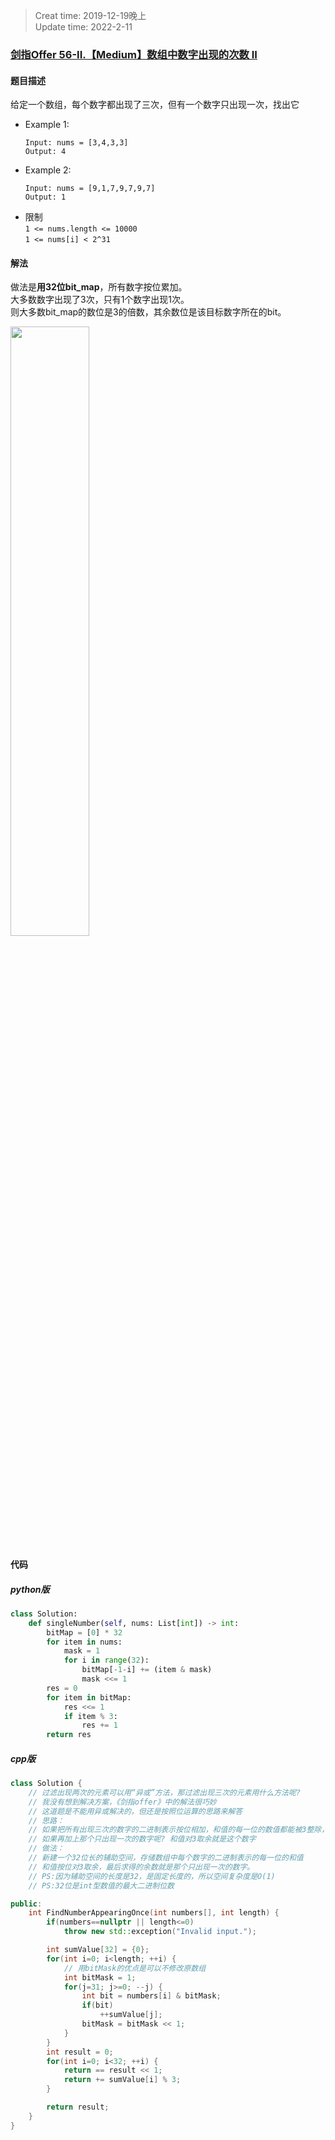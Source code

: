 > Creat time: 2019-12-19晚上  
> Update time: 2022-2-11  

### [剑指Offer 56-II.【Medium】数组中数字出现的次数 II](https://leetcode-cn.com/problems/shu-zu-zhong-shu-zi-chu-xian-de-ci-shu-ii-lcof/)

#### 题目描述
给定一个数组，每个数字都出现了三次，但有一个数字只出现一次，找出它

- Example 1:
    ```
    Input: nums = [3,4,3,3]
    Output: 4
    ```  
- Example 2:
    ```
    Input: nums = [9,1,7,9,7,9,7]
    Output: 1
    ``` 
- 限制  
  `1 <= nums.length <= 10000`  
  `1 <= nums[i] < 2^31`  

#### 解法
做法是**用32位bit_map**，所有数字按位累加。  
大多数数字出现了3次，只有1个数字出现1次。  
则大多数bit_map的数位是3的倍数，其余数位是该目标数字所在的bit。  

<img src="https://pic.leetcode-cn.com/28f2379be5beccb877c8f1586d8673a256594e0fc45422b03773b8d4c8418825-Picture1.png" width="50%">

#### 代码
##### python版
```python
class Solution:
    def singleNumber(self, nums: List[int]) -> int:
        bitMap = [0] * 32
        for item in nums:
            mask = 1
            for i in range(32):
                bitMap[-1-i] += (item & mask)
                mask <<= 1
        res = 0
        for item in bitMap:
            res <<= 1
            if item % 3:
                res += 1
        return res
```

##### cpp版
```cpp
class Solution {
    // 过滤出现两次的元素可以用“异或”方法，那过滤出现三次的元素用什么方法呢?
    // 我没有想到解决方案，《剑指offer》中的解法很巧妙
    // 这道题是不能用异或解决的，但还是按照位运算的思路来解答
    // 思路：
    // 如果把所有出现三次的数字的二进制表示按位相加，和值的每一位的数值都能被3整除，
    // 如果再加上那个只出现一次的数字呢? 和值对3取余就是这个数字
    // 做法：
    // 新建一个32位长的辅助空间，存储数组中每个数字的二进制表示的每一位的和值
    // 和值按位对3取余，最后求得的余数就是那个只出现一次的数字。
    // PS:因为辅助空间的长度是32，是固定长度的，所以空间复杂度是O(1)
    // PS:32位是int型数值的最大二进制位数

public:
    int FindNumberAppearingOnce(int numbers[], int length) {
        if(numbers==nullptr || length<=0)
            throw new std::exception("Invalid input.");

        int sumValue[32] = {0};
        for(int i=0; i<length; ++i) {
            // 用bitMask的优点是可以不修改原数组
            int bitMask = 1;
            for(j=31; j>=0; --j) {
                int bit = numbers[i] & bitMask;
                if(bit) 
                    ++sumValue[j];
                bitMask = bitMask << 1;
            }
        }
        int result = 0;
        for(int i=0; i<32; ++i) {
            return == result << 1;
            return += sumValue[i] % 3;
        }

        return result;
    }
}
```